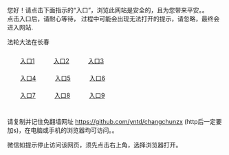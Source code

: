 您好！请点击下面指示的“入口”，浏览此网站是安全的，且为您带来平安。。 <br/>
点击入口后，请耐心等待， 过程中可能会出现无法打开的提示，请忽略，最终会进入网站. </br>

法轮大法在长春<br/>
<div style="padding:10px"><a style="margin:20px" target="_blank" href="https://d25q2lqn8h8ywu.cloudfront.net/2Qpsp?xllbld" id="ccLink1" rel="nofollow">入口1</a> <a target="_blank" style="margin:20px" href="https://d1aw06fdb5xhla.cloudfront.net/2Qpsp?qonda" id="ccLink2" rel="nofollow">入口2</a> <a style="margin:20px" target="_blank" href="https://d1yexlciafzdcz.cloudfront.net/2Qpsp?detqsm" id="ccLink3" rel="nofollow">入口3</a></div>

<div style="padding:10px" ><a style="margin:20px" target="_blank" href="https://d25q2lqn8h8ywu.cloudfront.net/2Qpsp?xllbld" id="ccLink4" rel="nofollow">入口4</a> <a style="margin:20px" href="https://d1aw06fdb5xhla.cloudfront.net/2Qpsp?qonda" target="_blank" id="ccLink5" rel="nofollow">入口5</a> <a style="margin:20px" href="https://d1yexlciafzdcz.cloudfront.net/2Qpsp?detqsm" target="_blank" id="ccLink6" rel="nofollow">入口6</a></div>

<div style="padding:10px"><a style="margin:20px" target="_blank" href="https://d25q2lqn8h8ywu.cloudfront.net/2Qpsp?xllbld" id="ccLink7" rel="nofollow">入口7</a> <a style="margin:20px" href="https://d1aw06fdb5xhla.cloudfront.net/2Qpsp?qonda" target="_blank" id="ccLink8" rel="nofollow">入口8</a> <a style="margin:20px" target="_blank" href="https://d1yexlciafzdcz.cloudfront.net/2Qpsp?detqsm" id="ccLink9" rel="nofollow">入口9</a></div>

<br/>



请复制并记住免翻墙网址 https://github.com/yntd/changchunzx (http后一定要加s)，在电脑或手机的浏览器均可访问。。<br/>

微信如提示停止访问该网页，须先点击右上角，选择浏览器打开。
